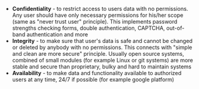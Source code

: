  * **Confidentiality** - to restrict access to users data with no permissions. Any user should have only necessary permissions for his/her scope (same as "never trust user" principle). This implements password strengths checking forms, double authentication, CAPTCHA, out-of-band authentication and more
 * **Integrity** - to make sure that user's data is safe and cannot be changed or deleted by anybody with no permissions. This connects with "simple and clean are more secure" principle. Usually open source systems, combined of small modules (for example Linux or git systems) are more stable and secure than proprietary, bulky and hard to maintain systems 
 * **Availability** - to make data and functionality available to authorized users at any time, 24/7 if possible (for example google platform)


